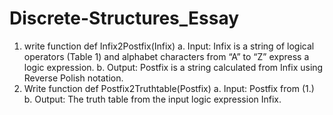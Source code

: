 # Discrete-Structures_Essay
1. write function def Infix2Postfix(Infix)
  a. Input: Infix is a string of logical operators (Table 1) and alphabet characters from “A” to “Z” express a logic expression.
  b. Output: Postfix is a string calculated from Infix using Reverse Polish notation.
2. Write function def Postfix2Truthtable(Postfix)
  a. Input: Postfix from (1.)
  b. Output: The truth table from the input logic expression Infix.
